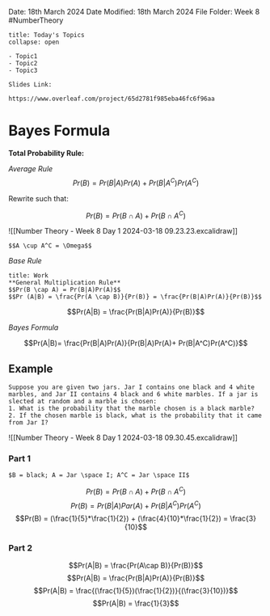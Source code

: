Date: 18th March 2024
Date Modified: 18th March 2024
File Folder: Week 8
#NumberTheory

```ad-abstract
title: Today's Topics
collapse: open

- Topic1
- Topic2
- Topic3

```

```ad-important
Slides Link:

https://www.overleaf.com/project/65d2781f985eba46fc6f96aa
```

# Bayes Formula

**Total Probability Rule:**

*Average Rule*
$$Pr(B) = Pr(B|A)Pr(A)+Pr(B|A^C)Pr(A^C)$$

Rewrite such that:

$$Pr(B) = Pr(B \cap A) + Pr(B \cap A^C)$$

![[Number Theory - Week 8 Day 1 2024-03-18 09.23.23.excalidraw]]

```ad-note
$$A \cup A^C = \Omega$$
```



*Base Rule*

```ad-note
title: Work
**General Multiplication Rule**
$$Pr(B \cap A) = Pr(B|A)Pr(A)$$
$$Pr (A|B) = \frac{Pr(A \cap B)}{Pr(B)} = \frac{Pr(B|A)Pr(A)}{Pr(B)}$$

```

$$Pr(A|B) = \frac{Pr(B|A)Pr(A)}{Pr(B)}$$

*Bayes Formula*

$$Pr(A|B)= \frac{Pr(B|A)Pr(A)}{Pr(B|A)Pr(A)+ Pr(B|A^C)Pr(A^C)}$$

## Example

```ad-question
Suppose you are given two jars. Jar I contains one black and 4 white marbles, and Jar II contains 4 black and 6 white marbles. If a jar is slected at random and a marble is chosen:
1. What is the probability that the marble chosen is a black marble?
2. If the chosen marble is black, what is the probability that it came from Jar I?
```

![[Number Theory - Week 8 Day 1 2024-03-18 09.30.45.excalidraw]]
### Part 1
```ad-important
$B = black; A = Jar \space I; A^C = Jar \space II$
```
$$Pr(B) = Pr(B \cap A) + Pr(B \cap A^C)$$
$$Pr(B) = Pr(B|A)Par(A) + Pr(B|A^C)Pr(A^C)$$
$$Pr(B) = (\frac{1}{5}*\frac{1}{2}) + (\frac{4}{10}*\frac{1}{2}) = \frac{3}{10}$$
### Part 2
$$Pr(A|B) = \frac{Pr(A\cap B)}{Pr(B)}$$
$$Pr(A|B) = \frac{Pr(B|A)Pr(A)}{Pr(B)}$$
$$Pr(A|B) = \frac{(\frac{1}{5})(\frac{1}{2})}{(\frac{3}{10})}$$
$$Pr(A|B) = \frac{1}{3}$$